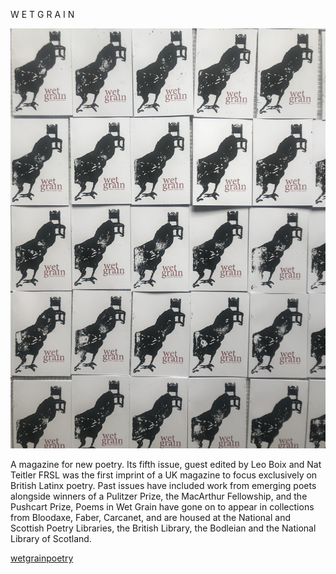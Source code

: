 W E T  G R A I N

![prints](IMG_0683.jpeg)

A magazine for new poetry. Its fifth issue, guest edited by Leo Boix and Nat Teitler FRSL 
was the first imprint of a UK magazine to focus exclusively on British Latinx poetry. Past issues have 
included work from emerging poets alongside winners of a Pulitzer Prize, the MacArthur Fellowship, and the Pushcart 
Prize, Poems in Wet Grain have gone on to appear in collections from Bloodaxe, Faber, Carcanet, and are 
housed at the National and Scottish Poetry Libraries, the British Library, the Bodleian and the National 
Library of Scotland.



[wetgrainpoetry](www.instagram.com/wetgrainpoetry)
